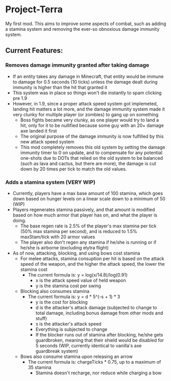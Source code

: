 # Project-Terra
My first mod. This aims to improve some aspects of combat, such as adding a stamina system and removing the ever-so obnoxious damage immunity system.

## Current Features:
### Removes damage immunity granted after taking damage
  - If an entity takes any damage in Minecraft, that entity would be immune to damage for 0.5 seconds (10 ticks) unless the damage dealt during immunity is higher than the hit that granted it
  - This system was in place so things won't die instantly to spam clicking pre 1.9
  - However, in 1.9, since a proper attack speed system got implemeted, landing hit matters a lot more, and the damage immunity system made it very clunky for multiple player (or zombies) to gang up on something
    - Boss fights became very clunky, as one player would try to land a hit, only for it to be nullified because some guy with an 20+ damage axe landed it first
    - The original purpose of the damage immunity is now fulfilled by this new attack speed system
    - This mod completely removes this old system by setting the damage immunity timer to 0 on update, and to compensate for any potential one-shots due to DOTs that relied on the old system to be balanced (such as lava and cactus, but there are more), the damage is cut down by 20 times per tick to match the old values.

### Adds a stamina system (VERY WIP)
  - Currently, players have a max base amount of 100 stamina, which goes down based on hunger levels on a linear scale down to a minimum of 50 (WIP)
  - Players regenerates stamina passively, and that amount is modified based on how much armor that player has on, and what the player is doing.
    - The base regen rate is 2.5% of the player's max stamina per tick (50% max stamina per second), and is reduced to 1.5% maxStam/tick with 20 armor values
    - The player also don't regen any stamina if he/she is running or if he/she is airborne (excluding elytra flight)
  - As of now, attacking, blocking, and using bows cost stamina
    - For melee attacks, stamina consuption per hit is based on the attack speed of the weapon, and the higher the attack speed, the lower the stamina cost
      - The current formula is: y = log(x/14.8)/log(0.91)
        - x is the attack speed value of held weapon
        - y is the stamina cost per swing
    - Blocking also consumes stamina 
      - The current formula is: y = d * 5^(-s + 1) * 3
        - y is the cost for blocking
        - d is the attacker's attack damage (subjected to change to total damage, including bonus damage from other mods and stuff)
        - s is the attacker's attack speed
        - Everything is subjected to change
        - If the blocker runs out of stamina after blocking, he/she gets guardbroken, meaning that their shield would be disabled for 5 seconds (WIP, currently identical to vanilla's axe guardbreak system)
    - Bows also consume stamina upon releasing an arrow
      - The current formula is: chargeTicks * 0.75, up to a maximum of 35 stamina
        - Stamina doesn't recharge, nor reduce while charging a bow
